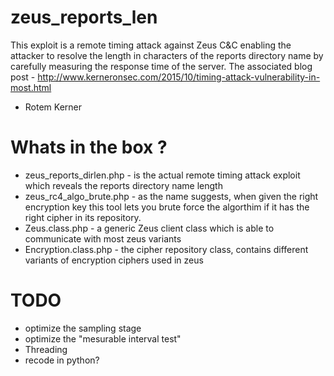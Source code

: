 # zeus_reports_len
This exploit is a remote timing attack against Zeus C&C enabling the attacker to resolve the length in characters of the reports directory name by carefully measuring the response time of the server.
The associated blog post - http://www.kerneronsec.com/2015/10/timing-attack-vulnerability-in-most.html

   - Rotem Kerner

# Whats in the box ?

* zeus_reports_dirlen.php - is the actual remote timing attack exploit which reveals the reports directory name length<br>
* zeus_rc4_algo_brute.php - as the name suggests, when given the right encryption key this tool lets you brute force
the algorthim if it has the right cipher in its repository.<br>
* Zeus.class.php - a generic Zeus client class which is able to communicate with most zeus variants<br>
* Encryption.class.php - the cipher repository class, contains different variants of encryption ciphers used in zeus<br>

# TODO
* optimize the sampling stage
* optimize the "mesurable interval test"
* Threading
* recode in python?

